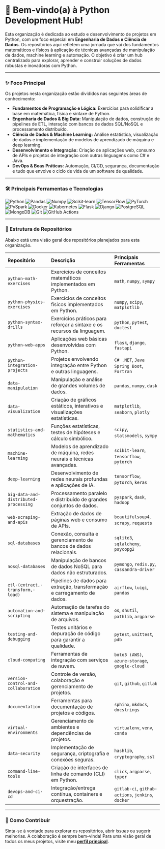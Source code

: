 # 🐍 Bem-vindo(a) à Python Development Hub!

Esta organização é dedicada ao estudo e desenvolvimento de projetos em Python, com um foco especial em **Engenharia de Dados e Ciência de Dados**. Os repositórios aqui refletem uma jornada que vai dos fundamentos matemáticos e físicos à aplicação de técnicas avançadas de manipulação de dados, machine learning e automação. O objetivo é criar um hub centralizado para explorar, aprender e construir soluções de dados robustas e inovadoras com Python.

---

### ✨ Foco Principal

Os projetos nesta organização estão divididos nas seguintes áreas de conhecimento:

* **Fundamentos de Programação e Lógica:** Exercícios para solidificar a base em matemática, física e sintaxe de Python.
* **Engenharia de Dados & Big Data:** Manipulação de dados, construção de pipelines de ETL, interação com bancos de dados SQL/NoSQL e processamento distribuído.
* **Ciência de Dados & Machine Learning:** Análise estatística, visualização de dados e implementação de modelos de aprendizado de máquina e deep learning.
* **Desenvolvimento e Integração:** Criação de aplicações web, consumo de APIs e projetos de integração com outras linguagens como C# e Java.
* **DevOps & Boas Práticas:** Automação, CI/CD, segurança, documentação e tudo que envolve o ciclo de vida de um software de qualidade.

---

### 🛠️ Principais Ferramentas e Tecnologias

<p align="left">
  <img src="https://img.shields.io/badge/Python-3776AB?style=for-the-badge&logo=python&logoColor=white" alt="Python"/>
  <img src="https://img.shields.io/badge/Pandas-150458?style=for-the-badge&logo=pandas&logoColor=white" alt="Pandas"/>
  <img src="https://img.shields.io/badge/Numpy-013243?style=for-the-badge&logo=numpy&logoColor=white" alt="Numpy"/>
  <img src="https://img.shields.io/badge/scikit--learn-F7931E?style=for-the-badge&logo=scikit-learn&logoColor=white" alt="Scikit-learn"/>
  <img src="https://img.shields.io/badge/TensorFlow-FF6F00?style=for-the-badge&logo=tensorflow&logoColor=white" alt="TensorFlow"/>
  <img src="https://img.shields.io/badge/PyTorch-EE4C2C?style=for-the-badge&logo=pytorch&logoColor=white" alt="PyTorch"/>
  <img src="https://img.shields.io/badge/Apache%20Spark-E25A1C?style=for-the-badge&logo=apache-spark&logoColor=white" alt="PySpark"/>
  <img src="https://img.shields.io/badge/Docker-2496ED?style=for-the-badge&logo=docker&logoColor=white" alt="Docker"/>
  <img src="https://img.shields.io/badge/Kubernetes-326CE5?style=for-the-badge&logo=kubernetes&logoColor=white" alt="Kubernetes"/>
  <img src="https://img.shields.io/badge/Flask-000000?style=for-the-badge&logo=flask&logoColor=white" alt="Flask"/>
  <img src="https://img.shields.io/badge/Django-092E20?style=for-the-badge&logo=django&logoColor=white" alt="Django"/>
  <img src="https://img.shields.io/badge/PostgreSQL-4169E1?style=for-the-badge&logo=postgresql&logoColor=white" alt="PostgreSQL"/>
  <img src="https://img.shields.io/badge/MongoDB-47A248?style=for-the-badge&logo=mongodb&logoColor=white" alt="MongoDB"/>
  <img src="https://img.shields.io/badge/Git-F05032?style=for-the-badge&logo=git&logoColor=white" alt="Git"/>
  <img src="https://img.shields.io/badge/GitHub%20Actions-2088FF?style=for-the-badge&logo=github-actions&logoColor=white" alt="GitHub Actions"/>
</p>

---

### 📁 Estrutura de Repositórios

Abaixo está uma visão geral dos repositórios planejados para esta organização.

| Repositório | Descrição | Principais Ferramentas |
| :--- | :--- | :--- |
| `python-math-exercises` | Exercícios de conceitos matemáticos implementados em Python. | `math`, `numpy`, `sympy` |
| `python-physics-exercises` | Exercícios de conceitos físicos implementados em Python. | `numpy`, `scipy`, `matplotlib` |
| `python-syntax-drills` | Exercícios práticos para reforçar a sintaxe e os recursos da linguagem. | `python`, `pytest`, `doctest` |
| `python-web-apps` | Aplicações web básicas desenvolvidas com Python. | `flask`, `django`, `fastapi` |
| `python-integration-projects` | Projetos envolvendo integração entre Python e outras linguagens. | `C# .NET`, `Java Spring Boot`, `Fortran` |
| `data-manipulation` | Manipulação e análise de grandes volumes de dados. | `pandas`, `numpy`, `dask` |
| `data-visualization` | Criação de gráficos estáticos, interativos e visualizações estatísticas. | `matplotlib`, `seaborn`, `plotly` |
| `statistics-and-mathematics` | Funções estatísticas, testes de hipóteses e cálculo simbólico. | `scipy`, `statsmodels`, `sympy` |
| `machine-learning` | Modelos de aprendizado de máquina, redes neurais e técnicas avançadas. | `scikit-learn`, `tensorflow`, `pytorch` |
| `deep-learning` | Desenvolvimento de redes neurais profundas e aplicações de IA. | `tensorflow`, `pytorch`, `keras` |
| `big-data-and-distributed-processing` | Processamento paralelo e distribuído de grandes conjuntos de dados. | `pyspark`, `dask`, `hadoop` |
| `web-scraping-and-apis` | Extração de dados de páginas web e consumo de APIs. | `beautifulsoup4`, `scrapy`, `requests` |
| `sql-databases` | Conexão, consulta e gerenciamento de bancos de dados relacionais. | `sqlite3`, `sqlalchemy`, `psycopg2` |
| `nosql-databases` | Manipulação de bancos de dados NoSQL para dados não estruturados. | `pymongo`, `redis.py`, `cassandra-driver` |
| `etl-(extract,-transform,-load)` | Pipelines de dados para extração, transformação e carregamento de dados. | `airflow`, `luigi`, `pandas` |
| `automation-and-scripting` | Automação de tarefas do sistema e manipulação de arquivos. | `os`, `shutil`, `pathlib`, `argparse` |
| `testing-and-debugging` | Testes unitários e depuração de código para garantir a qualidade. | `pytest`, `unittest`, `pdb` |
| `cloud-computing` | Ferramentas de integração com serviços de nuvem. | `boto3 (AWS)`, `azure-storage`, `google-cloud` |
| `version-control-and-collaboration` | Controle de versão, colaboração e gerenciamento de projetos. | `git`, `github`, `gitlab` |
| `documentation` | Ferramentas para documentação de projetos e códigos. | `sphinx`, `mkdocs`, `docstrings` |
| `virtual-environments` | Gerenciamento de ambientes e dependências de projetos. | `virtualenv`, `venv`, `conda` |
| `data-security` | Implementação de segurança, criptografia e conexões seguras. | `hashlib`, `cryptography`, `ssl` |
| `command-line-tools` | Criação de interfaces de linha de comando (CLI) em Python. | `click`, `argparse`, `typer` |
| `devops-and-ci-cd` | Integração/entrega contínua, containers e orquestração. | `gitlab-ci`, `github-actions`, `jenkins`, `docker` |

---

### 🤝 Como Contribuir

Sinta-se à vontade para explorar os repositórios, abrir *issues* ou sugerir melhorias. A colaboração é sempre bem-vinda! Para uma visão geral de todos os meus projetos, visite meu **[perfil principal](https://github.com/Yuri-Sidney-Forjaz)**.

